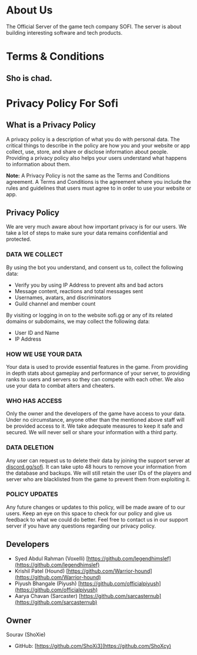 # About Us
The Official Server of the game tech company SOFI. The server is about building interesting software and tech products.

# Terms & Conditions
## Sho is chad.

# Privacy Policy For Sofi

## What is a Privacy Policy

A privacy policy is a description of what you do with personal data. The critical things to describe in the policy are how you and your website or app collect, use, store, and share or disclose information about people. Providing a privacy policy also helps your users understand what happens to information about them.

**Note:** A Privacy Policy is not the same as the Terms and Conditions agreement. A Terms and Conditions is the agreement where you include the rules and guidelines that users must agree to in order to use your website or app.

## Privacy Policy

We are very much aware about how important privacy is for our users. We take a lot of steps to make sure your data remains confidential and protected.

### DATA WE COLLECT

By using the bot you understand, and consent us to, collect the following data:
- Verify you by using IP Address to prevent alts and bad actors 
- Message content, reactions and total messages sent
- Usernames, avatars, and discriminators
- Guild channel and member count


By visiting or logging in on to the website sofi.gg or any of its related domains or subdomains, we may collect the following data:
- User ID and Name
- IP Address

### HOW WE USE YOUR DATA

Your data is used to provide essential features in the game. From providing in depth stats about gameplay and performance of your server, to providing ranks to users and servers so they can compete with each other. We also use your data to combat alters and cheaters.

### WHO HAS ACCESS

Only the owner and the developers of the game have access to your data. Under no circumstance, anyone other than the mentioned above staff will be provided access to it. We take adequate measures to keep it safe and secured. We will never sell or share your information with a third party.

### DATA DELETION

Any user can request us to delete their data by joining the support server at [discord.gg/sofi](https://discord.gg/thzjEPFdmk). It can take upto 48 hours to remove your information from the database and backups. We will still retain the user IDs of the players and server who are blacklisted from the game to prevent them from exploiting it.

### POLICY UPDATES

Any future changes or updates to this policy, will be made aware of to our users. Keep an eye on this space to check for our policy and give us feedback to what we could do better. Feel free to contact us in our support server if you have any questions regarding our privacy policy.

## Developers

- Syed Abdul Rahman (Voxelli) [https://github.com/legendhimslef](https://github.com/legendhimslef)
- Krishil Patel (Hound) [https://github.com/Warrior-hound](https://github.com/Warrior-hound)
- Piyush Bhangale (Piyush) [https://github.com/officialpiyush](https://github.com/officialpiyush)
- Aarya Chavan (Sarcaster) [https://github.com/sarcasternub](https://github.com/sarcasternub)
## Owner

Sourav (ShoXie)

- GitHub: [https://github.com/ShoXi3](https://github.com/ShoXcy)
